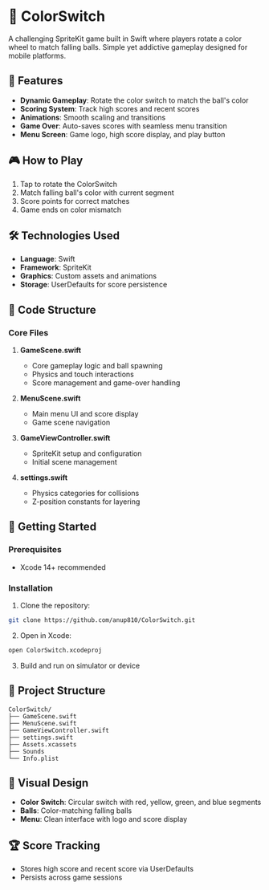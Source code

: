# 🎨 ColorSwitch

A challenging SpriteKit game built in Swift where players rotate a color wheel to match falling balls. Simple yet addictive gameplay designed for mobile platforms.

## 📜 Features

- **Dynamic Gameplay**: Rotate the color switch to match the ball's color
- **Scoring System**: Track high scores and recent scores
- **Animations**: Smooth scaling and transitions
- **Game Over**: Auto-saves scores with seamless menu transition
- **Menu Screen**: Game logo, high score display, and play button

## 🎮 How to Play

1. Tap to rotate the ColorSwitch
2. Match falling ball's color with current segment
3. Score points for correct matches
4. Game ends on color mismatch

## 🛠️ Technologies Used

- **Language**: Swift
- **Framework**: SpriteKit
- **Graphics**: Custom assets and animations
- **Storage**: UserDefaults for score persistence

## 🧩 Code Structure

### Core Files

1. **GameScene.swift**
   - Core gameplay logic and ball spawning
   - Physics and touch interactions
   - Score management and game-over handling

2. **MenuScene.swift**
   - Main menu UI and score display
   - Game scene navigation

3. **GameViewController.swift**
   - SpriteKit setup and configuration
   - Initial scene management

4. **settings.swift**
   - Physics categories for collisions
   - Z-position constants for layering

## 🚀 Getting Started

### Prerequisites

- Xcode 14+ recommended

### Installation

1. Clone the repository:
```bash
git clone https://github.com/anup810/ColorSwitch.git
```

2. Open in Xcode:
```bash
open ColorSwitch.xcodeproj
```

3. Build and run on simulator or device

## 📂 Project Structure

```
ColorSwitch/
├── GameScene.swift
├── MenuScene.swift
├── GameViewController.swift
├── settings.swift
├── Assets.xcassets
├── Sounds
└── Info.plist
```

## 🎨 Visual Design

- **Color Switch**: Circular switch with red, yellow, green, and blue segments
- **Balls**: Color-matching falling balls
- **Menu**: Clean interface with logo and score display

## 🏆 Score Tracking

- Stores high score and recent score via UserDefaults
- Persists across game sessions
